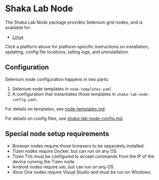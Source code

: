 # Shaka Lab Node

The Shaka Lab Node package provides Selenium grid nodes, and is available for:

 - [Linux](linux/README.md#readme)

Click a platform above for platform-specific instructions on installation,
updating, config file locations, tailing logs, and uninstallation.


## Configuration

Selenium node configuration happens in two parts:
  1. Selenium node templates in `node-templates.yaml`
  2. A configuration that instantiates those templates in
     `shaka-lab-node-config.yaml`.

For details on templates, see [node-templates.md](node-templates.md).

For details on config files, see [shaka-lab-node-config.md](shaka-lab-node-config.md).


## Special node setup requirements

 - Browser nodes require those browsers to be separately installed.
 - Tizen nodes require Docker, but can run on any OS.
 - Tizen TVs must be configured to accept commands from the IP of the device
   running the Tizen node.
 - Android nodes require `adb`, but can run on any OS.
 - Xbox One nodes require Visual Studio and must be run on Windows.
